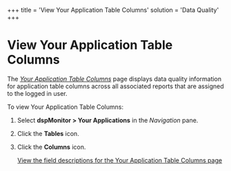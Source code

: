 +++
title = 'View Your Application Table Columns'
solution = 'Data Quality'
+++

# View Your Application Table Columns

The *[Your Application Table
Columns](../Page_Desc/Your_Application_Table_Columns)* page displays
data quality information for application table columns across all
associated reports that are assigned to the logged in user.

To view Your Application Table Columns:

1.  Select **dspMonitor \> Your Applications** in the *Navigation* pane.

2.  Click the **Tables** icon.

3.  Click the **Columns** icon.
    
    [View the field descriptions for the Your Application Table Columns
    page](../Page_Desc/Your_Application_Table_Columns)

